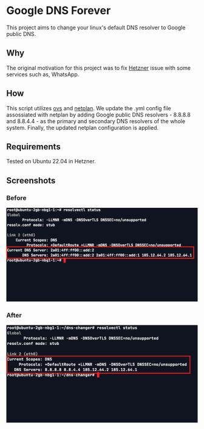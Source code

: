 # Google DNS Forever

This project aims to change your linux's default DNS resolver to Google public DNS.

## Why

The original motivation for this project was to fix [Hetzner](https://www.hetzner.com/) issue with some services such as, WhatsApp.

## How

This script utilizes [ovs](https://github.com/openvswitch/ovs) and [netplan](https://netplan.io/). We update the .yml config file assossiated with netplan by adding Google public DNS resolvers - 8.8.8.8 and 8.8.4.4 - as the primary and secondary DNS resolvers of the whole system. Finally, the updated netplan configuration is applied.

## Requirements

Tested on Ubuntu 22.04 in Hetzner.

## Screenshots

### Before

![before](./before.png)

### After

![after](./after.png)
